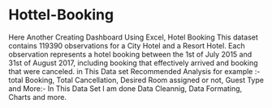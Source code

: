 # Hottel-Booking
Here Another Creating Dashboard Using Excel,
Hotel Booking This dataset contains 119390 observations for a City Hotel and a Resort Hotel. Each observation represents a hotel booking between the 1st of July 2015 and 31st of August 2017, including booking that effectively arrived and booking that were canceled.
in This Data set Recommended Analysis for example :- total Booking, Total Cancellation, Desired Room assigned or not, Guest Type and More:-
In This Data Set I am done Data Cleannig, Data Formating, Charts and more.
